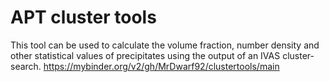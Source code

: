 # APT cluster tools
This tool can be used to calculate the volume fraction, number density and other statistical values of precipitates using the output of an IVAS cluster-search.
https://mybinder.org/v2/gh/MrDwarf92/clustertools/main